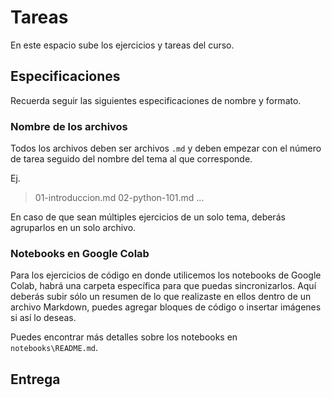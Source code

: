 # Tareas

En este espacio sube los ejercicios y tareas del curso.

## Especificaciones

Recuerda seguir las siguientes especificaciones de nombre y formato.

### Nombre de los archivos

Todos los archivos deben ser archivos `.md` y deben empezar con el número de tarea seguido del nombre del tema al que corresponde.

Ej.
> 01-introduccion.md
> 02-python-101.md
> ...

En caso de que sean múltiples ejercicios de un solo tema, deberás agruparlos en un solo archivo.

### Notebooks en Google Colab

Para los ejercicios de código en donde utilicemos los notebooks de Google Colab, habrá una carpeta específica para que puedas sincronizarlos. Aquí deberás subir sólo un resumen de lo que realizaste en ellos dentro de un archivo Markdown, puedes agregar bloques de código o insertar imágenes si así lo deseas.

Puedes encontrar más detalles sobre los notebooks en `notebooks\README.md`.

## Entrega
